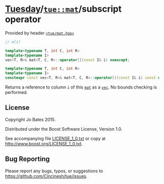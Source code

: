 [Tuesday](../../../README.md)/[`tue::mat`](../../headers/mat.md)/subscript operator
===================================================================================
Provided by header [`<tue/mat.hpp>`](../../headers/mat.md)

```c++
// m[i]

template<typename T, int C, int R>
template<typename I>
vec<T, R>& mat<T, C, R>::operator[](const I& i) noexcept;

template<typename T, int C, int R>
template<typename I>
constexpr const vec<T, R>& mat<T, C, R>::operator[](const I& i) const noexcept;
```

Returns a reference to column `i` of this [`mat`](../../headers/mat.md) as a
[`vec`](../../headers/vec.md). No bounds checking is performed.

License
-------
Copyright Jo Bates 2015.

Distributed under the Boost Software License, Version 1.0.

See accompanying file [LICENSE_1_0.txt](../../../LICENSE_1_0.txt) or copy at
http://www.boost.org/LICENSE_1_0.txt.

Bug Reporting
-------------
Please report any bugs, typos, or suggestions to
https://github.com/Cincinesh/tue/issues.
